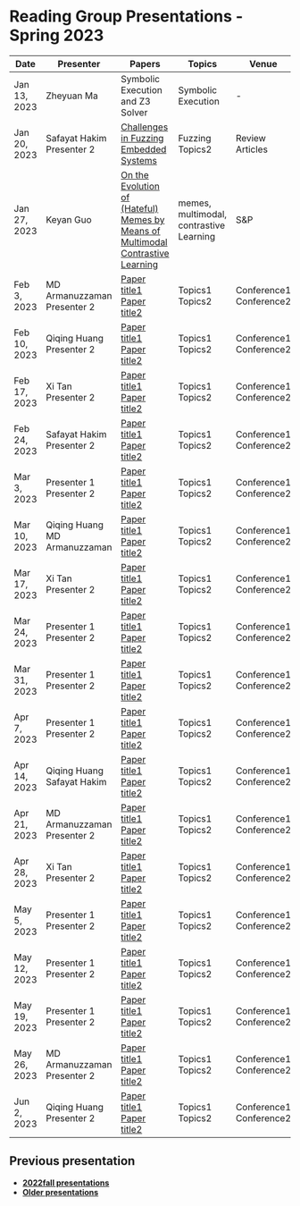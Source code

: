 # Reading Group Presentations - Spring 2023
| Date         | Presenter | Papers                                                                                                                       | Topics                          | Venue              | Year            | Recording     | Slides     |
|--------------|-----------|------------------------------------------------------------------------------------------------------------------------------|---------------------------------|--------------------|-----------------|-----------|--------|
|Jan 13, 2023| Zheyuan Ma | Symbolic Execution and Z3 Solver | Symbolic Execution | - | - | [Recording](link) | [Slides](https://docs.google.com/presentation/d/15ouxIgAi5pi91I8Z24Rnrz2itdbvh_s1rIldh8THj-M/edit?usp=sharing) |
|Jan 20, 2023| Safayat Hakim <br> Presenter 2 | [Challenges in Fuzzing Embedded Systems](https://www.s3.eurecom.fr/docs/ndss18_muench.pdf) | Fuzzing <br> Topics2 | Review Articles  | 2022 | [Recording1](https://ub.hosted.panopto.com/Panopto/Pages/Viewer.aspx?id=8383028c-528a-488e-8b54-af90014e20db) | [Slides1](link) |
|Jan 27, 2023| Keyan Guo | [On the Evolution of (Hateful) Memes by Means of Multimodal Contrastive Learning](https://arxiv.org/pdf/2212.06573v1.pdf) | memes, multimodal, contrastive Learning | S&P  | 2023 | [Recording1](link) | [Slides1](https://ubuffalo-my.sharepoint.com/:p:/g/personal/keyanguo_buffalo_edu/EV9Tmx09ck9Enidh4IBbPHwBPLrLqjN4RZ8k1WuKUGgNdA?e=yIXypC) |
|Feb 3, 2023| MD Armanuzzaman <br> Presenter 2 | [Paper title1](link) <br> [Paper title2](Link) | Topics1 <br> Topics2 | Conference1 <br> Conference2 | Year1 <br> Year2 | [Recording1](link) <br> [Recording2](link) | [Slides1](link) <br> [Slides2](link)|
|Feb 10, 2023| Qiqing Huang <br> Presenter 2 | [Paper title1](link) <br> [Paper title2](Link) | Topics1 <br> Topics2 | Conference1 <br> Conference2 | Year1 <br> Year2 | [Recording1](link) <br> [Recording2](link) | [Slides1](link) <br> [Slides2](link)|
|Feb 17, 2023| Xi Tan <br> Presenter 2 | [Paper title1](link) <br> [Paper title2](Link) | Topics1 <br> Topics2 | Conference1 <br> Conference2 | Year1 <br> Year2 | [Recording1](link) <br> [Recording2](link) | [Slides1](link) <br> [Slides2](link)|
|Feb 24, 2023| Safayat Hakim <br> Presenter 2 | [Paper title1](link) <br> [Paper title2](Link) | Topics1 <br> Topics2 | Conference1 <br> Conference2 | Year1 <br> Year2 | [Recording1](link) <br> [Recording2](link) | [Slides1](link) <br> [Slides2](link)|
|Mar 3, 2023| Presenter 1 <br> Presenter 2 | [Paper title1](link) <br> [Paper title2](Link) | Topics1 <br> Topics2 | Conference1 <br> Conference2 | Year1 <br> Year2 | [Recording1](link) <br> [Recording2](link) | [Slides1](link) <br> [Slides2](link)|
|Mar 10, 2023| Qiqing Huang <br> MD Armanuzzaman | [Paper title1](link) <br> [Paper title2](Link) | Topics1 <br> Topics2 | Conference1 <br> Conference2 | Year1 <br> Year2 | [Recording1](link) <br> [Recording2](link) | [Slides1](link) <br> [Slides2](link)|
|Mar 17, 2023| Xi Tan <br> Presenter 2 | [Paper title1](link) <br> [Paper title2](Link) | Topics1 <br> Topics2 | Conference1 <br> Conference2 | Year1 <br> Year2 | [Recording1](link) <br> [Recording2](link) | [Slides1](link) <br> [Slides2](link)|
|Mar 24, 2023| Presenter 1 <br> Presenter 2 | [Paper title1](link) <br> [Paper title2](Link) | Topics1 <br> Topics2 | Conference1 <br> Conference2 | Year1 <br> Year2 | [Recording1](link) <br> [Recording2](link) | [Slides1](link) <br> [Slides2](link)|
|Mar 31, 2023| Presenter 1 <br> Presenter 2 | [Paper title1](link) <br> [Paper title2](Link) | Topics1 <br> Topics2 | Conference1 <br> Conference2 | Year1 <br> Year2 | [Recording1](link) <br> [Recording2](link) | [Slides1](link) <br> [Slides2](link)|
|Apr 7, 2023| Presenter 1 <br> Presenter 2 | [Paper title1](link) <br> [Paper title2](Link) | Topics1 <br> Topics2 | Conference1 <br> Conference2 | Year1 <br> Year2 | [Recording1](link) <br> [Recording2](link) | [Slides1](link) <br> [Slides2](link)|
|Apr 14, 2023| Qiqing Huang <br> Safayat Hakim | [Paper title1](link) <br> [Paper title2](Link) | Topics1 <br> Topics2 | Conference1 <br> Conference2 | Year1 <br> Year2 | [Recording1](link) <br> [Recording2](link) | [Slides1](link) <br> [Slides2](link)|
|Apr 21, 2023| MD Armanuzzaman <br> Presenter 2 | [Paper title1](link) <br> [Paper title2](Link) | Topics1 <br> Topics2 | Conference1 <br> Conference2 | Year1 <br> Year2 | [Recording1](link) <br> [Recording2](link) | [Slides1](link) <br> [Slides2](link)|
|Apr 28, 2023| Xi Tan <br> Presenter 2 | [Paper title1](link) <br> [Paper title2](Link) | Topics1 <br> Topics2 | Conference1 <br> Conference2 | Year1 <br> Year2 | [Recording1](link) <br> [Recording2](link) | [Slides1](link) <br> [Slides2](link)|
|May 5, 2023| Presenter 1 <br> Presenter 2 | [Paper title1](link) <br> [Paper title2](Link) | Topics1 <br> Topics2 | Conference1 <br> Conference2 | Year1 <br> Year2 | [Recording1](link) <br> [Recording2](link) | [Slides1](link) <br> [Slides2](link)|
|May 12, 2023| Presenter 1 <br> Presenter 2 | [Paper title1](link) <br> [Paper title2](Link) | Topics1 <br> Topics2 | Conference1 <br> Conference2 | Year1 <br> Year2 | [Recording1](link) <br> [Recording2](link) | [Slides1](link) <br> [Slides2](link)|
|May 19, 2023| Presenter 1 <br> Presenter 2 | [Paper title1](link) <br> [Paper title2](Link) | Topics1 <br> Topics2 | Conference1 <br> Conference2 | Year1 <br> Year2 | [Recording1](link) <br> [Recording2](link) | [Slides1](link) <br> [Slides2](link)|
|May 26, 2023| MD Armanuzzaman <br> Presenter 2 | [Paper title1](link) <br> [Paper title2](Link) | Topics1 <br> Topics2 | Conference1 <br> Conference2 | Year1 <br> Year2 | [Recording1](link) <br> [Recording2](link) | [Slides1](link) <br> [Slides2](link)|
|Jun 2, 2023| Qiqing Huang <br> Presenter 2 | [Paper title1](link) <br> [Paper title2](Link) | Topics1 <br> Topics2 | Conference1 <br> Conference2 | Year1 <br> Year2 | [Recording1](link) <br> [Recording2](link) | [Slides1](link) <br> [Slides2](link)|

## Previous presentation
- **[2022fall presentations](history/2022fall.md)**
- **[Older presentations](history/History.md)**
